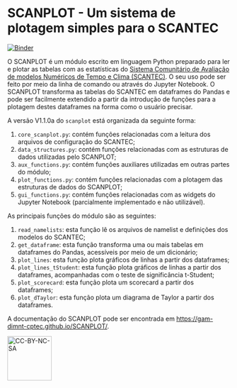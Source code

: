 # SCANPLOT - Um sistema de plotagem simples para o SCANTEC

[![Binder](https://mybinder.org/badge_logo.svg)](https://mybinder.org/v2/gh/cfbastarz/SCANPLOT/master)

O SCANPLOT é um módulo escrito em linguagem Python preparado para ler e plotar as tabelas com as estatísticas do [Sistema Comunitário de Avaliação de modelos Numéricos de Tempo e Clima (SCANTEC)](https://github.com/GAM-DIMNT-CPTEC/SCANTEC). O seu uso pode ser feito por meio da linha de comando ou através do Jupyter Notebook. O SCANPLOT transforma as tabelas do SCANTEC em dataframes do Pandas e pode ser facilmente extendido a partir da introdução de funções para a plotagem destes dataframes na forma como o usuário precisar.

A versão V1.1.0a do `scanplot` está organizada da seguinte forma:

1. `core_scanplot.py`: contém funções relacionadas com a leitura dos arquivos de configuração do SCANTEC;
2. `data_structures.py`: contém funções relacionadas com as estruturas de dados utilizadas pelo SCANPLOT;
3. `aux_functions.py`: contém funções auxiliares utilizadas em outras partes do módulo;
4. `plot_functions.py`: contém funções relacionadas com a plotagem das estruturas de dados do SCANPLOT;
5. `gui_functions.py`: contém funções relacionadas com as widgets do Jupyter Notebook (parcialmente implementado e não utilizável).

As principais funções do módulo são as seguintes:

1. `read_namelists`: esta função lê os arquivos de namelist e definições dos modelos do SCANTEC;
2. `get_dataframe`: esta função transforma uma ou mais tabelas em dataframes do Pandas, acessíveis por meio de um dicionário;
3. `plot_lines`: esta função plota gráficos de linhas a partir dos dataframes;
3. `plot_lines_tStudent`: esta função plota gráficos de linhas a partir dos dataframes, acompanhadas com o teste de significância t-Student;
4. `plot_scorecard`: esta função plota um scorecard a partir dos dataframes;
5. `plot_dTaylor`: esta função plota um diagrama de Taylor a partir dos dataframes.

A documentação do SCANPLOT pode ser encontrada em https://gam-dimnt-cptec.github.io/SCANPLOT/.

<a href="https://creativecommons.org/licenses/by-nc-sa/4.0/legalcode" target="_blank"><img src="https://mirrors.creativecommons.org/presskit/buttons/88x31/png/by-nc-sa.png" alt="CC-BY-NC-SA" width="100"/></a>
